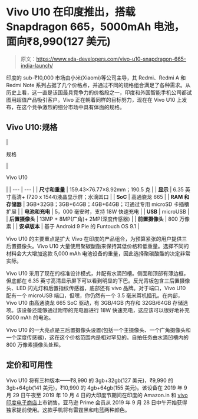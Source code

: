 # Vivo U10 在印度推出，搭载 Snapdragon 665，5000mAh 电池，面向₹8,990(127 美元)

> 原文：<https://www.xda-developers.com/vivo-u10-snapdragon-665-india-launch/>

印度的 sub-₹10,000 市场由小米(Xiaomi)等公司主导，其 Redmi、Redmi A 和 Redmi Note 系列占据了几个价格点，并通过不同的规格组合满足了各种需求。从历史上看，这一直是该国最具竞争力的价格段之一，印度和外国智能手机公司都试图用超值产品吸引客户。Vivo 正在朝着同样的目标努力，现在在 Vivo U10 上发布，在这个竞争激烈的细分市场中具有体面的规格。

## Vivo U10:规格

| 

规格

 | 

Vivo U10

 |
| --- | --- |
| **尺寸和重量** | 159.43×76.77×8.92mm；190.5 克 |
| **显示** | 6.35 英寸高清+ (720 x 1544)液晶显示屏；水滴凹口 |
| **SoC** | 高通骁龙 665 |
| **RAM 和存储器** | 3GB+32GB；3GB+64GB；4GB+64GB；可通过专用 microSD 卡插槽扩展 |
| **电池和充电** | 5，000 毫安时，支持 18W 快速充电 |
| **USB** | microUSB |
| **后置摄像头** | 13MP + 8MP(广角)+ 2MP(深度传感器) |
| **前置摄像头** | 800 万像素 |
| **安卓版本** | 基于 Android 9 Pie 的 Funtouch OS 9.1 |

Vivo U10 的主要重点是扩大 Vivo 在印度的产品组合，为预算紧张的用户提供三后置摄像头。Vivo U10 大量使用聚碳酸酯来保持其低价格和低重量。选择不同的材料会大大增加这款 5,000 mAh 电池设备的重量，因此选择聚碳酸酯的决定非常实际。

Vivo U10 采用了现在的标准设计模式，并配有水滴凹槽。侧面和顶部有薄边框，但底部在 6.35 英寸高清显示屏下可以看到明显的下巴。反光背板包含三后置摄像头、LED 闪光灯和后置指纹传感器，底部还有 vivo 品牌。对于端口，Vivo U10 配有一个 microUSB 端口，但嘿，你仍然有一个 3.5 毫米耳机插孔。在内部，Vivo U10 由高通骁龙 665 SoC 驱动，有 3GB/4GB 内存和 32GB/64GB 存储选项。该设备还能够通过附带的充电器进行 18W 快速充电，这应该可以很好地补充 5000 mAh 的电池。

Vivo U10 的一大亮点是三后置摄像头设置(包括一个主摄像头、一个广角摄像头和一个深度传感器)，这在这个价格范围内是相对罕见的。自拍任务由水滴凹槽内的 800 万像素摄像头处理。

## 定价和可用性

Vivo U10 将有三种版本——₹8,990 的 3gb+32gb(127 美元)，₹9,990 的 3gb+64gb(141 美元)，₹10,990 的 4gb+64gb(155 美元)。该设备在 2019 年 9 月 29 日午夜至 2019 年 10 月 4 日的大印度节期间在印度的 Amazon.in 和 [vivo 印度电子商店](https://shop.vivo.com/in/sp/vivo_U10_launch?from=HomePagevivo%20U10)上市销售。亚马逊 Prime 会员从 2019 年 9 月 28 日中午开始获得独家提前使用。这款手机将有雷霆黑和电蓝两种颜色。